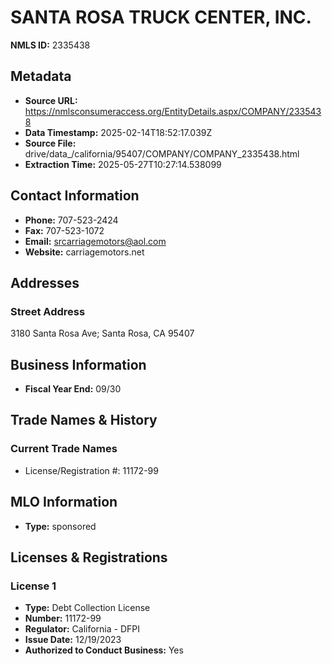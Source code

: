 # SANTA ROSA TRUCK CENTER, INC.

**NMLS ID:** 2335438

## Metadata
- **Source URL:** https://nmlsconsumeraccess.org/EntityDetails.aspx/COMPANY/2335438
- **Data Timestamp:** 2025-02-14T18:52:17.039Z
- **Source File:** drive/data_/california/95407/COMPANY/COMPANY_2335438.html
- **Extraction Time:** 2025-05-27T10:27:14.538099

## Contact Information
- **Phone:** 707-523-2424
- **Fax:** 707-523-1072
- **Email:** srcarriagemotors@aol.com
- **Website:** carriagemotors.net

## Addresses
### Street Address
3180 Santa Rosa Ave; Santa Rosa, CA 95407

## Business Information
- **Fiscal Year End:** 09/30

## Trade Names & History
### Current Trade Names
- License/Registration #: 11172-99

## MLO Information
- **Type:** sponsored

## Licenses & Registrations

### License 1
- **Type:** Debt Collection License
- **Number:** 11172-99
- **Regulator:** California - DFPI
- **Issue Date:** 12/19/2023
- **Authorized to Conduct Business:** Yes
